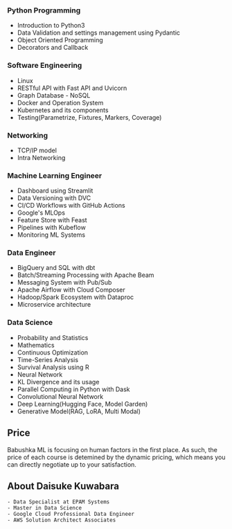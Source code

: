 ### Python Programming
- Introduction to Python3
- Data Validation and settings management using Pydantic
- Object Oriented Programming
- Decorators and Callback

### Software Engineering
- Linux
- RESTful API with Fast API and Uvicorn
- Graph Database - NoSQL
- Docker and Operation System
- Kubernetes and its components
- Testing(Parametrize, Fixtures, Markers, Coverage)


### Networking
- TCP/IP model
- Intra Networking
### Machine Learning Engineer
- Dashboard using Streamlit
- Data Versioning with DVC
- CI/CD Workflows with GitHub Actions
- Google's MLOps
- Feature Store with Feast
- Pipelines with Kubeflow
- Monitoring ML Systems

### Data Engineer
- BigQuery and SQL with dbt
- Batch/Streaming Processing with Apache Beam
- Messaging System with Pub/Sub
- Apache Airflow with Cloud Composer
- Hadoop/Spark Ecosystem with Dataproc
- Microservice architecture

### Data Science
- Probability and Statistics
- Mathematics
- Continuous Optimization
- Time-Series Analysis
- Survival Analysis using R
- Neural Network
- KL Divergence and its usage
- Parallel Computing in Python with Dask
- Convolutional Neural Network
- Deep Learning(Hugging Face, Model Garden)
- Generative Model(RAG, LoRA, Multi Modal)


## Price
Babushka ML is focusing on human factors in the first place. As such, the price of each course is detemined by the dynamic pricing, which means you can directly negotiate up to your satisfaction.

## About Daisuke Kuwabara
```
- Data Specialist at EPAM Systems
- Master in Data Science
- Google Cloud Professional Data Engineer
- AWS Solution Architect Associates
```
